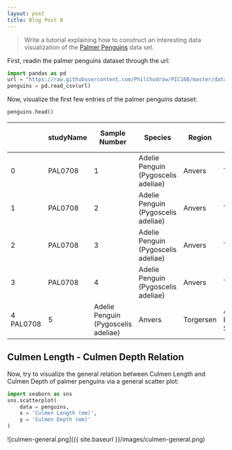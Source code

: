 ```yaml
---
layout: post
title: Blog Post 0
---
```


> Write a tutorial explaining how to construct an interesting data visualization of the [Palmer Penguins](https://github.com/allisonhorst/palmerpenguins) data set. 

First, readin the palmer penguins dataset through the url:

```python
import pandas as pd
url = "https://raw.githubusercontent.com/PhilChodrow/PIC16B/master/datasets/palmer_penguins.csv"
penguins = pd.read_csv(url)
```

Now, visualize the first few entries of the palmer penguins dataset:

```python
penguins.head()
```

|   | studyName | Sample Number | Species | Region | Island | Stage | Individual ID | Clutch Completion | Date Egg | Culmen Length (mm) | Culmen Depth (mm) | Flipper Length (mm) | Body Mass g) | Sex | Delta 15 N (o/oo) | Delta 13 C (o/oo) | Comments |
| - | --------- | ------------- | ------- | ------ | ------ | ----- | ------------- | ----------------- | -------- | ------------------ | ----------------- | ------------------- | ------------- | --- | ----------------- | ----------------- | -------- |
| 0 | PAL0708 | 1	| Adelie Penguin (Pygoscelis adeliae)	| Anvers	| Torgersen	| Adult, 1 Egg Stage	| N1A1	| Yes	| 11/11/07	| 39.1	| 18.7	| 181.0	| 3750.0	| MALE	| NaN	| NaN	| Not enough blood for isotopes.| 
| 1	| PAL0708	| 2	| Adelie Penguin (Pygoscelis adeliae)	| Anvers	| Torgersen	| Adult, 1 Egg Stage	| N1A2	| Yes	| 11/11/07	| 39.5	| 17.4	| 186.0	| 3800.0	| FEMALE	| 8.94956	| -24.69454	| NaN| 
| 2	| PAL0708	| 3	| Adelie Penguin (Pygoscelis adeliae)	| Anvers	| Torgersen	| Adult, 1 Egg Stage	| N2A1	| Yes	| 11/16/07	| 40.3	| 18.0	| 195.0	| 3250.0	| FEMALE	| 8.36821	| -25.33302	| NaN| 
| 3	| PAL0708	| 4	| Adelie Penguin (Pygoscelis adeliae)	| Anvers	| Torgersen	| Adult, 1 Egg Stage	| N2A2	| Yes	| 11/16/07	| NaN	| NaN	| NaN	| NaN	| NaN	| NaN	| NaN	| Adult not sampled.| 
| 4	PAL0708	| 5	| Adelie Penguin (Pygoscelis adeliae)	| Anvers	| Torgersen	| Adult, 1 Egg Stage	| N3A1	| Yes	| 11/16/07	| 36.7	| 19.3	| 193.0	| 3450.0	| FEMALE	| 8.76651	| -25.32426	| NaN| 


## Culmen Length - Culmen Depth Relation


Now, try to visualize the general relation between Culmen Length and Culmen Depth of palmer penguins via a general scatter plot:

```python
import seaborn as sns
sns.scatterplot(
    data = penguins,
    x = 'Culmen Length (mm)',
    y = 'Culmen Depth (mm)'
)
```
![culmen-general.png]({{ site.baseurl }}/images/culmen-general.png)
